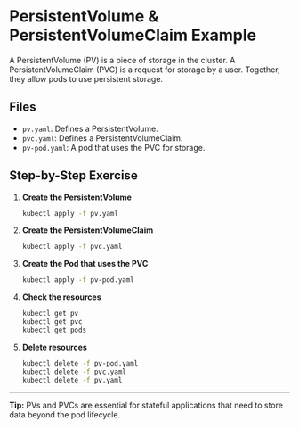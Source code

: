 # PersistentVolume & PersistentVolumeClaim Example
A PersistentVolume (PV) is a piece of storage in the cluster. A PersistentVolumeClaim (PVC) is a request for storage by a user. Together, they allow pods to use persistent storage.

## Files
- `pv.yaml`: Defines a PersistentVolume.
- `pvc.yaml`: Defines a PersistentVolumeClaim.
- `pv-pod.yaml`: A pod that uses the PVC for storage.

## Step-by-Step Exercise
1. **Create the PersistentVolume**
   ```sh
   kubectl apply -f pv.yaml
   ```
2. **Create the PersistentVolumeClaim**
   ```sh
   kubectl apply -f pvc.yaml
   ```
3. **Create the Pod that uses the PVC**
   ```sh
   kubectl apply -f pv-pod.yaml
   ```
4. **Check the resources**
   ```sh
   kubectl get pv
   kubectl get pvc
   kubectl get pods
   ```
5. **Delete resources**
   ```sh
   kubectl delete -f pv-pod.yaml
   kubectl delete -f pvc.yaml
   kubectl delete -f pv.yaml
   ```

---

**Tip:** PVs and PVCs are essential for stateful applications that need to store data beyond the pod lifecycle.


